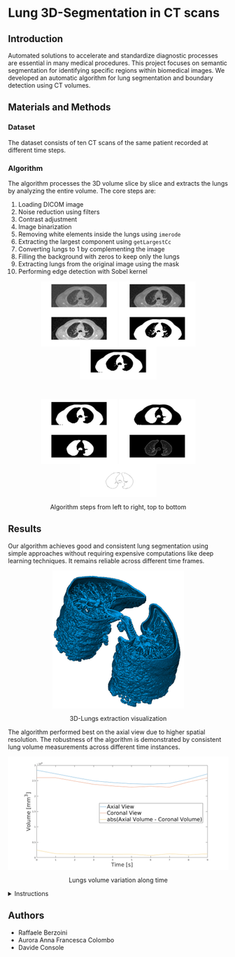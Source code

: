 # Lung 3D-Segmentation in CT scans

## Introduction
Automated solutions to accelerate and standardize diagnostic processes are essential in many medical procedures. This project focuses on semantic segmentation for identifying specific regions within biomedical images. We developed an automatic algorithm for lung segmentation and boundary detection using CT volumes.

## Materials and Methods

### Dataset
The dataset consists of ten CT scans of the same patient recorded at different time steps.

### Algorithm
The algorithm processes the 3D volume slice by slice and extracts the lungs by analyzing the entire volume. The core steps are:

1. Loading DICOM image
2. Noise reduction using filters
3. Contrast adjustment
4. Image binarization
5. Removing white elements inside the lungs using `imerode`
6. Extracting the largest component using `getLargestCc`
7. Converting lungs to 1 by complementing the image
8. Filling the background with zeros to keep only the lungs
9. Extracting lungs from the original image using the mask
10. Performing edge detection with Sobel kernel

<p align="center"> <img align="center" src="./images/a.png" width="175" /> <img align="center" src="./images/b.png" width="175" /> <img align="center" src="./images/c.png" width="175" /> <img align="center" src="./images/d.png" width="175" /> <img align="center" src="./images/e.png" width="175" /></p></br>
<p align="center"> <img align="center" src="./images/f.png" width="175" /> <img align="center" src="./images/g.png" width="175" /><img align="center" src="./images/h.png" width="175" /> <img align="center" src="./images/i.png" width="175" /> <img align="center" src="./images/j.png" width="175" /></p>
<p align="center">Algorithm steps from left to right, top to bottom</p>

## Results

Our algorithm achieves good and consistent lung segmentation using simple approaches without requiring expensive computations like deep learning techniques. It remains reliable across different time frames.

<p align="center"> <img align="center" src="./images/lungs3D.png" width="300" /></p>
<p align="center">3D-Lungs extraction visualization</p>

The algorithm performed best on the axial view due to higher spatial resolution. The robustness of the algorithm is demonstrated by consistent lung volume measurements across different time instances.

<p align="center"> <img align="center" src="./images/graph.png" width="600" /></p>
<p align="center">Lungs volume variation along time</p>





<details>
    <summary>Instructions</summary>

## Setup 

- Open a command prompt and execute:
    ```console
    git clone https://github.com/RaffaeleBerzoini/lung-segmentation-3D.git
    cd lung-segmentation-3D/
    ```
- Go to the [dataset](https://data.kitware.com/#collection/579787098d777f1268277a27/folder/5aa313db8d777f0685786472
) page, select all the folder from _T_0_ to _T_90_ and download them
- The download should be named _Resources.zip_
- Move the zip file in the the `lung-segmentation-3D` folder that contains all the `.m` files.

The working directory should look similar to:

```text
lung-segmentation-3D   # your WRK_DIR
.
├── prepare_dataset.py
├── Resources.zip
└── .m files
```

- Open a command prompt and execute:
  ```console
    python prepare_dataset.py
  ```

Now your working directory should be:

```text
lung-segmentation-3D   # your WRK_DIR
.
├── prepare_dataset.py
├── Resources.zip
└── .m files
└── dataset
        ├── T_0
        ├── ...
        └── T_90
              ├── CT
              |    └── .dcm files
              └── liver segmentation
```  

## Execution

- Once the project has been downloaded and the dataset prepared, head into the project working directory and execute on the MATLAB command prompt: 
    ```shell
    >> main
    ```
    
The script will open and process all the CT scans and a plot of the lungs' volume will be shown at the end of the execution.

Once the script has been executed you will find on the MATLAB command prompt a short guide on how to access all the processed data with some examples for 3D visualization. 

</details>


## Authors
- Raffaele Berzoini  
- Aurora Anna Francesca Colombo  
- Davide Console  
